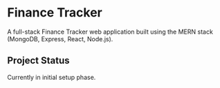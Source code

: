 # Finance Tracker

A full-stack Finance Tracker web application built using the MERN stack (MongoDB, Express, React, Node.js).

## Project Status

Currently in initial setup phase.
